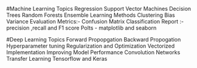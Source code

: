#Machine Learning Topics
Regression 
Support Vector Machines
Decision Trees
Random Forests
Ensemble Learning Methods
Clustering
Bias Variance
Evaluation Metrics:- Confusion Matrix
Classification Report :- precision ,recall and F1 score
Polts - matplotlib and seaborn


#Deep Learning Topics
Forward Propopgation
Backward Propogation
Hyperparameter tuning
Regularization and Optimization
Vectorized Implementation
Improving Model Performance
Convolution Networks
Transfer Learning
Tensorflow and Keras 
